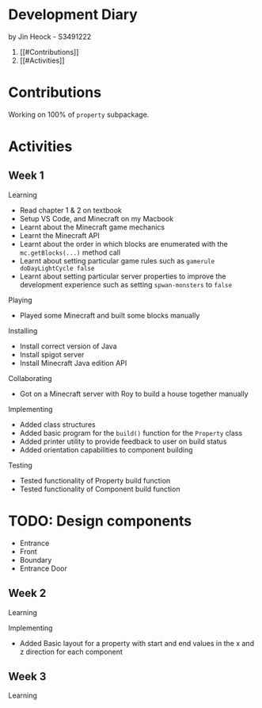 # Development Diary

by Jin Heock - S3491222

1. [[#Contributions]]
2. [[#Activities]]

# Contributions
Working on 100% of `property` subpackage.

# Activities

## Week 1

Learning
 - Read chapter 1 & 2 on textbook
 - Setup VS Code, and Minecraft on my Macbook
 - Learnt about the Minecraft game mechanics
 - Learnt the Minecraft API
 - Learnt about the order in which blocks are enumerated with the `mc.getBlocks(...)` method call
 - Learnt about setting particular game rules such as `gamerule doDayLightCycle false`
 - Learnt about setting particular server properties to improve the development experience such as setting
	  `spwan-monsters` to `false`

Playing
 - Played some Minecraft and built some blocks manually

Installing
 - Install correct version of Java
 - Install spigot server
 - Install Minecraft Java edition API

Collaborating
 - Got on a Minecraft server with Roy to build a house together manually

Implementing
 - Added class structures
 - Added basic program for the `build()` function for the `Property` class
 - Added printer utility to provide feedback to user on build status
 - Added orientation capabilities to component building

Testing
 - Tested functionality of Property build function
 - Tested functionality of Component build function

# TODO: Design components
 - Entrance
 - Front
 - Boundary
 - Entrance Door

## Week 2

Learning
 

Implementing
 - Added Basic layout for a property with start and end values in the x and z direction for each component

## Week 3

Learning
